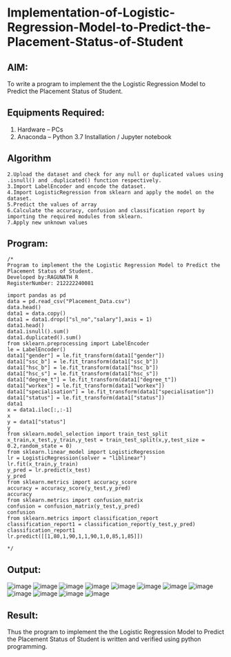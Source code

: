 # Implementation-of-Logistic-Regression-Model-to-Predict-the-Placement-Status-of-Student

## AIM:
To write a program to implement the the Logistic Regression Model to Predict the Placement Status of Student.

## Equipments Required:
1. Hardware – PCs
2. Anaconda – Python 3.7 Installation / Jupyter notebook

## Algorithm
```1.import the standard libraries.
2.Upload the dataset and check for any null or duplicated values using .isnull() and .duplicated() function respectively.
3.Import LabelEncoder and encode the dataset.
4.Import LogisticRegression from sklearn and apply the model on the dataset. 
5.Predict the values of array
6.Calculate the accuracy, confusion and classification report by importing the required modules from sklearn. 
7.Apply new unknown values
 ```

## Program:
```
/*
Program to implement the the Logistic Regression Model to Predict the Placement Status of Student.
Developed by:RAGUNATH R
RegisterNumber: 212222240081

import pandas as pd
data = pd.read_csv("Placement_Data.csv")
data.head()
data1 = data.copy()
data1 = data1.drop(["sl_no","salary"],axis = 1)
data1.head()
data1.isnull().sum()
data1.duplicated().sum()
from sklearn.preprocessing import LabelEncoder
le = LabelEncoder()
data1["gender"] = le.fit_transform(data1["gender"])
data1["ssc_b"] = le.fit_transform(data1["ssc_b"])
data1["hsc_b"] = le.fit_transform(data1["hsc_b"])
data1["hsc_s"] = le.fit_transform(data1["hsc_s"])
data1["degree_t"] = le.fit_transform(data1["degree_t"])
data1["workex"] = le.fit_transform(data1["workex"])
data1["specialisation"] = le.fit_transform(data1["specialisation"])
data1["status"] = le.fit_transform(data1["status"])
data1
x = data1.iloc[:,:-1]
x
y = data1["status"]
y
from sklearn.model_selection import train_test_split
x_train,x_test,y_train,y_test = train_test_split(x,y,test_size = 0.2,random_state = 0)
from sklearn.linear_model import LogisticRegression
lr = LogisticRegression(solver = "liblinear")
lr.fit(x_train,y_train)
y_pred = lr.predict(x_test)
y_pred
from sklearn.metrics import accuracy_score
accuracy = accuracy_score(y_test,y_pred)
accuracy
from sklearn.metrics import confusion_matrix
confusion = confusion_matrix(y_test,y_pred)
confusion
from sklearn.metrics import classification_report
classification_report1 = classification_report(y_test,y_pred)
classification_report1
lr.predict([[1,80,1,90,1,1,90,1,0,85,1,85]])

*/
```

## Output:

![image](https://user-images.githubusercontent.com/113915622/234767986-d3b7a43b-d70c-474f-bcdb-f1d70c75c884.png)
![image](https://user-images.githubusercontent.com/113915622/234768879-73097022-bb73-4e21-8d92-95fe58a05e28.png)
![image](https://user-images.githubusercontent.com/113915622/234768177-2d5f1fb6-e8a6-49ff-b600-5d3245e31cbe.png)
![image](https://user-images.githubusercontent.com/113915622/234768192-5c5bba6c-d098-4f60-9fb8-06ac7ea33b3a.png)
![image](https://user-images.githubusercontent.com/113915622/234768203-9ddf0457-aae1-474e-bd7e-e2ca2826831d.png)
![image](https://user-images.githubusercontent.com/113915622/234768216-04b5a0bd-d864-460e-9235-407e98cd9bc8.png)
![image](https://user-images.githubusercontent.com/113915622/234768228-764a025f-3e37-4862-bde4-e96b3206c5d5.png)
![image](https://user-images.githubusercontent.com/113915622/234768259-dab5c6a5-2f36-4396-886a-d9e285042b06.png)
![image](https://user-images.githubusercontent.com/113915622/234768278-2015c60c-d6da-44a9-b2d0-680f7d566dcf.png)
![image](https://user-images.githubusercontent.com/113915622/234768296-11f7584d-3c49-4a9d-8476-8f56999cbdfa.png)
![image](https://user-images.githubusercontent.com/113915622/234768312-41a8c9b5-e687-41f5-93da-1a22ee2c72eb.png)
![image](https://user-images.githubusercontent.com/113915622/234768337-09bde42f-ff2a-4788-9af0-6e30b6e47d4e.png)


## Result:
Thus the program to implement the the Logistic Regression Model to Predict the Placement Status of Student is written and verified using python programming.
